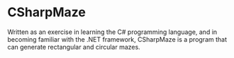 CSharpMaze
==========

Written as an exercise in learning the C# programming language, and in becoming familiar with the .NET framework, CSharpMaze is a program that can generate rectangular and circular mazes.